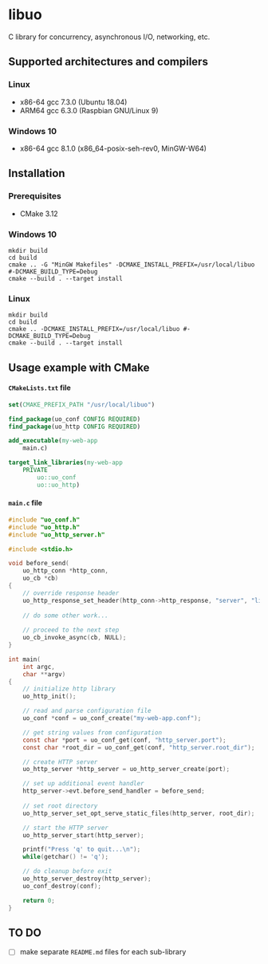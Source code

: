 # libuo

C library for concurrency, asynchronous I/O, networking, etc.

## Supported architectures and compilers

### Linux
 - x86-64 gcc 7.3.0 (Ubuntu 18.04)
 - ARM64 gcc 6.3.0 (Raspbian GNU/Linux 9)

### Windows 10
 - x86-64 gcc 8.1.0 (x86_64-posix-seh-rev0, MinGW-W64)

## Installation

### Prerequisites
 - CMake 3.12

### Windows 10

``` 
mkdir build
cd build
cmake .. -G "MinGW Makefiles" -DCMAKE_INSTALL_PREFIX=/usr/local/libuo #-DCMAKE_BUILD_TYPE=Debug
cmake --build . --target install
```

### Linux

```
mkdir build
cd build
cmake .. -DCMAKE_INSTALL_PREFIX=/usr/local/libuo #-DCMAKE_BUILD_TYPE=Debug
cmake --build . --target install
```

## Usage example with CMake

#### `CMakeLists.txt` file

```cmake
set(CMAKE_PREFIX_PATH "/usr/local/libuo")

find_package(uo_conf CONFIG REQUIRED)
find_package(uo_http CONFIG REQUIRED)

add_executable(my-web-app
    main.c)

target_link_libraries(my-web-app
    PRIVATE
        uo::uo_conf
        uo::uo_http)
```

#### `main.c` file

```c
#include "uo_conf.h"
#include "uo_http.h"
#include "uo_http_server.h"

#include <stdio.h>

void before_send(
    uo_http_conn *http_conn,
    uo_cb *cb)
{
    // override response header
    uo_http_response_set_header(http_conn->http_response, "server", "libuo http");
    
    // do some other work...
    
    // proceed to the next step
    uo_cb_invoke_async(cb, NULL);
}

int main(
    int argc, 
    char **argv)
{
    // initialize http library
    uo_http_init();

    // read and parse configuration file
    uo_conf *conf = uo_conf_create("my-web-app.conf");

    // get string values from configuration
    const char *port = uo_conf_get(conf, "http_server.port");
    const char *root_dir = uo_conf_get(conf, "http_server.root_dir");

    // create HTTP server
    uo_http_server *http_server = uo_http_server_create(port);

    // set up additional event handler
    http_server->evt.before_send_handler = before_send;
    
    // set root directory
    uo_http_server_set_opt_serve_static_files(http_server, root_dir);

    // start the HTTP server
    uo_http_server_start(http_server);

    printf("Press 'q' to quit...\n");
    while(getchar() != 'q');

    // do cleanup before exit
    uo_http_server_destroy(http_server);
    uo_conf_destroy(conf);

    return 0;
}
```

## TO DO

- [ ] make separate `README.md` files for each sub-library
